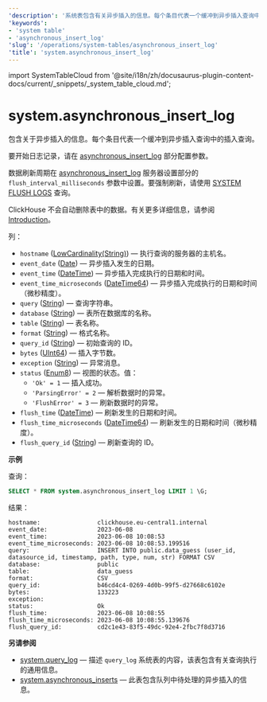 ```yaml
---
'description': '系统表包含有关异步插入的信息。每个条目代表一个缓冲到异步插入查询中的插入查询.'
'keywords':
- 'system table'
- 'asynchronous_insert_log'
'slug': '/operations/system-tables/asynchronous_insert_log'
'title': 'system.asynchronous_insert_log'
---
```


import SystemTableCloud from '@site/i18n/zh/docusaurus-plugin-content-docs/current/_snippets/_system_table_cloud.md';


# system.asynchronous_insert_log

<SystemTableCloud/>

包含关于异步插入的信息。每个条目代表一个缓冲到异步插入查询中的插入查询。

要开始日志记录，请在 [asynchronous_insert_log](../../operations/server-configuration-parameters/settings.md#asynchronous_insert_log) 部分配置参数。

数据刷新周期在 [asynchronous_insert_log](../../operations/server-configuration-parameters/settings.md#asynchronous_insert_log) 服务器设置部分的 `flush_interval_milliseconds` 参数中设置。要强制刷新，请使用 [SYSTEM FLUSH LOGS](/sql-reference/statements/system#flush-logs) 查询。

ClickHouse 不会自动删除表中的数据。有关更多详细信息，请参阅 [Introduction](/operations/system-tables/overview#system-tables-introduction)。

列：

- `hostname` ([LowCardinality(String)](../../sql-reference/data-types/string.md)) — 执行查询的服务器的主机名。
- `event_date` ([Date](../../sql-reference/data-types/date.md)) — 异步插入发生的日期。
- `event_time` ([DateTime](../../sql-reference/data-types/datetime.md)) — 异步插入完成执行的日期和时间。
- `event_time_microseconds` ([DateTime64](../../sql-reference/data-types/datetime64.md)) — 异步插入完成执行的日期和时间（微秒精度）。
- `query` ([String](../../sql-reference/data-types/string.md)) — 查询字符串。
- `database` ([String](../../sql-reference/data-types/string.md)) — 表所在数据库的名称。
- `table` ([String](../../sql-reference/data-types/string.md)) — 表名称。
- `format` ([String](/sql-reference/data-types/string.md)) — 格式名称。
- `query_id` ([String](../../sql-reference/data-types/string.md)) — 初始查询的 ID。
- `bytes` ([UInt64](/sql-reference/data-types/int-uint#integer-ranges)) — 插入字节数。
- `exception` ([String](../../sql-reference/data-types/string.md)) — 异常消息。
- `status` ([Enum8](../../sql-reference/data-types/enum.md)) — 视图的状态。值：
    - `'Ok' = 1` — 插入成功。
    - `'ParsingError' = 2` — 解析数据时的异常。
    - `'FlushError' = 3` — 刷新数据时的异常。
- `flush_time` ([DateTime](../../sql-reference/data-types/datetime.md)) — 刷新发生的日期和时间。
- `flush_time_microseconds` ([DateTime64](../../sql-reference/data-types/datetime64.md)) — 刷新发生的日期和时间（微秒精度）。
- `flush_query_id` ([String](../../sql-reference/data-types/string.md)) — 刷新查询的 ID。

**示例**

查询：

```sql
SELECT * FROM system.asynchronous_insert_log LIMIT 1 \G;
```

结果：

```text
hostname:                clickhouse.eu-central1.internal
event_date:              2023-06-08
event_time:              2023-06-08 10:08:53
event_time_microseconds: 2023-06-08 10:08:53.199516
query:                   INSERT INTO public.data_guess (user_id, datasource_id, timestamp, path, type, num, str) FORMAT CSV
database:                public
table:                   data_guess
format:                  CSV
query_id:                b46cd4c4-0269-4d0b-99f5-d27668c6102e
bytes:                   133223
exception:
status:                  Ok
flush_time:              2023-06-08 10:08:55
flush_time_microseconds: 2023-06-08 10:08:55.139676
flush_query_id:          cd2c1e43-83f5-49dc-92e4-2fbc7f8d3716
```

**另请参阅**

- [system.query_log](../../operations/system-tables/query_log) — 描述 `query_log` 系统表的内容，该表包含有关查询执行的通用信息。
- [system.asynchronous_inserts](/operations/system-tables/asynchronous_inserts) — 此表包含队列中待处理的异步插入的信息。
